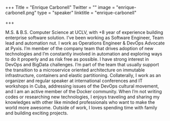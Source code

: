 ﻿+++
Title = "Enrique Carbonell"
Twitter = ""
image = "enrique-carbonell.png"
type = "speaker"
linktitle = "enrique-carbonell"

+++

M.S. & B.S. Computer Science at UCLV, with +8 year of experience building enterprise software solution. I’ve been working as Software Engineer, Team lead and automation nut. I work as Operations Engineer & DevOps Advocate at Pyxis. I’m member of the company team that drives adoption of new technologies and I’m constantly involved in automation and exploring ways to do it properly and as risk free as possible. I have strong interest in DevOps and BigData challenges. I’m part of the team that usually support the transition to a microservice oriented architecture on immutable infrastructure, containers and elastic partitioning.
Collaterally, I work as an organizer and regular speaker at international conferences and IT workshops in Cuba, addressing issues of the DevOps cultural movement, and I am an active member of the Docker community.
When I’m not writing codes or researching new technologies, I enjoys traveling and sharing my knowledges with other like minded professionals who want to make the world more awesome. Outside of work, I loves spending time with family and building exciting projects.
